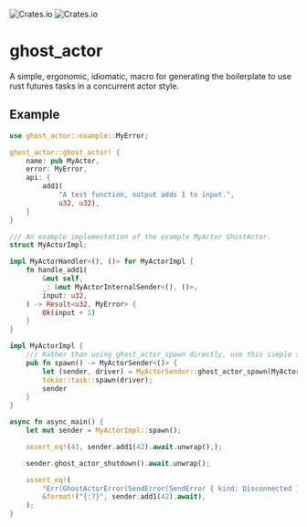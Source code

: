 ![Crates.io](https://img.shields.io/crates/l/ghost_actor)
![Crates.io](https://img.shields.io/crates/v/ghost_actor)

# ghost_actor

A simple, ergonomic, idiomatic, macro for generating the boilerplate to use rust futures tasks in a concurrent actor style.

## Example

```rust
use ghost_actor::example::MyError;

ghost_actor::ghost_actor! {
    name: pub MyActor,
    error: MyError,
    api: {
        add1(
            "A test function, output adds 1 to input.",
            u32, u32),
    }
}

/// An example implementation of the example MyActor GhostActor.
struct MyActorImpl;

impl MyActorHandler<(), ()> for MyActorImpl {
    fn handle_add1(
        &mut self,
        _: &mut MyActorInternalSender<(), ()>,
        input: u32,
    ) -> Result<u32, MyError> {
        Ok(input + 1)
    }
}

impl MyActorImpl {
    /// Rather than using ghost_actor_spawn directly, use this simple spawn.
    pub fn spawn() -> MyActorSender<()> {
        let (sender, driver) = MyActorSender::ghost_actor_spawn(MyActorImpl);
        tokio::task::spawn(driver);
        sender
    }
}

async fn async_main() {
    let mut sender = MyActorImpl::spawn();

    assert_eq!(43, sender.add1(42).await.unwrap(),);

    sender.ghost_actor_shutdown().await.unwrap();

    assert_eq!(
        "Err(GhostActorError(SendError(SendError { kind: Disconnected })))",
        &format!("{:?}", sender.add1(42).await),
    );
}
```
